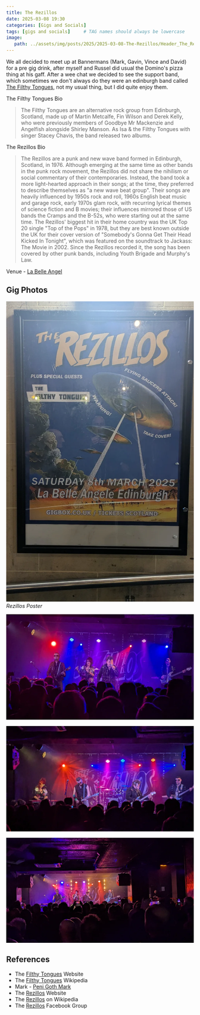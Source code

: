 ```yaml
---
title: The Rezillos
date: 2025-03-08 19:30
categories: [Gigs and Socials]
tags: [gigs and socials]     # TAG names should always be lowercase
image:
   path: ../assets/img/posts/2025/2025-03-08-The-Rezillos/Header_The_Rezillos.webp
---
```


We all decided to meet up at Bannermans (Mark, Gavin, Vince and David) for a pre gig drink, after myself and Russel did usual the Domino's pizza thing at his gaff. After a wee chat we decided to see the support band, which sometimes we don't always do they were an edinburgh band called [The Filthy Tongues](http://www.filthytongues.com/), not my usual thing, but I did quite enjoy them.

The Filthy Tongues Bio

> The Filthy Tongues are an alternative rock group from Edinburgh, Scotland, made up of Martin Metcalfe, Fin Wilson and Derek Kelly, who were previously members of Goodbye Mr Mackenzie and Angelfish alongside Shirley Manson. As Isa & the Filthy Tongues with singer Stacey Chavis, the band released two albums.

The Rezillos Bio

> The Rezillos are a punk and new wave band formed in Edinburgh, Scotland, in 1976. Although emerging at the same time as other bands in the punk rock movement, the Rezillos did not share the nihilism or social commentary of their contemporaries. Instead, the band took a more light-hearted approach in their songs; at the time, they preferred to describe themselves as "a new wave beat group". Their songs are heavily influenced by 1950s rock and roll, 1960s English beat music and garage rock, early 1970s glam rock, with recurring lyrical themes of science fiction and B movies; their influences mirrored those of US bands the Cramps and the B-52s, who were starting out at the same time. The Rezillos' biggest hit in their home country was the UK Top 20 single "Top of the Pops" in 1978, but they are best known outside the UK for their cover version of "Somebody's Gonna Get Their Head Kicked In Tonight", which was featured on the soundtrack to Jackass: The Movie in 2002. Since the Rezillos recorded it, the song has been covered by other punk bands, including Youth Brigade and Murphy's Law.

Venue - [La Belle Angel](https://la-belleangele.com/)

## Gig Photos

![The Rezillos Poster](../assets/img/posts/2025/2025-03-08-The-Rezillos/Poster.webp)_Rezillos Poster_

![The Rezillos](../assets/img/posts/2025/2025-03-08-The-Rezillos/The_Rezillos_1.webp)

![The Rezillos](../assets/img/posts/2025/2025-03-08-The-Rezillos/The_Rezillos_2.webp)

![The Rezillos](../assets/img/posts/2025/2025-03-08-The-Rezillos/The_Rezillos_3.webp)

## References

* The [Filthy Tongues](http://www.filthytongues.com/) Website
* The [Filthy Tongues](https://en.wikipedia.org/wiki/The_Filthy_Tongues) Wikipedia
* Mark - [Peni Goth Mark](https://www.gig-antics.live/post/introducing-penigoth-mark)
* The [Rezillos](https://rezillos.rocks/) Website
* The [Rezillos](https://en.wikipedia.org/wiki/The_Rezillos) on Wikipedia
* The [Rezillos](https://www.facebook.com/TheRezillos/) Facebook Group
